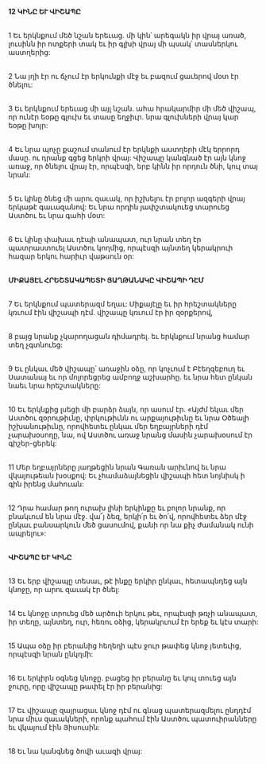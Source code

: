 **12 ԿԻՆԸ ԵՒ ՎԻՇԱՊԸ**

\
1 Եւ երկնքում մեծ նշան երեւաց. մի կին՝ արեգակն իր վրայ առած, լուսինն իր ոտքերի տակ եւ իր գլխի վրայ մի պսակ՝ տասներկու աստղերից:

\
2 Նա յղի էր ու ճչում էր երկունքի մէջ եւ բազում ցաւերով մօտ էր ծնելու:

\
3 Եւ երկնքում երեւաց մի այլ նշան. ահա հրակարմիր մի մեծ վիշապ, որ ունէր եօթը գլուխ եւ տասը եղջիւր. նրա գլուխների վրայ կար եօթը խոյր:

\
4 Եւ նրա պոչը քաշում տանում էր երկնքի աստղերի մէկ երրորդ մասը. ու դրանք գցեց երկրի վրայ: Վիշապը կանգնած էր այն կնոջ առաջ, որ ծնելու վրայ էր, որպէսզի, երբ կինն իր որդուն ծնի, կուլ տայ նրան:

\
5 Եւ կինը ծնեց մի արու զաւակ, որ իշխելու էր բոլոր ազգերի վրայ երկաթէ գաւազանով: Եւ նրա որդին յափշտակուեց տարուեց Աստծու եւ նրա գահի մօտ:

\
6 Եւ կինը փախաւ դէպի անապատ, ուր նրան տեղ էր պատրաստուել Աստծու կողմից, որպէսզի այնտեղ կերակրուի հազար երկու հարիւր վաթսուն օր:

\
**ՄԻՔԱՅԷԼ ՀՐԵՇՏԱԿԱՊԵՏԻ ՅԱՂԹԱՆԱԿԸ ՎԻՇԱՊԻ ԴԷՄ**

\
7 Եւ երկնքում պատերազմ եղաւ: Միքայէլը եւ իր հրեշտակները կռւում էին վիշապի դէմ. վիշապը կռւում էր իր զօրքերով,

\
8 բայց նրանք չկարողացան դիմադրել. եւ երկնքում նրանց համար տեղ չգտնուեց:

\
9 Եւ ընկաւ մեծ վիշապը՝ առաջին օձը, որ կոչւում է Բէեղզեբուղ եւ Սատանայ եւ որ մոլորեցրեց ամբողջ աշխարհը. եւ նրա հետ ընկան նաեւ նրա հրեշտակները:

\
10 Եւ երկնքից լսեցի մի բարձր ձայն, որ ասում էր. «Այժմ եկաւ մեր Աստծու զօրութիւնը, փրկութիւնն ու արքայութիւնը եւ նրա Օծեալի իշխանութիւնը, որովհետեւ ընկաւ մեր եղբայրների դէմ չարախօսողը, նա, ով Աստծու առաջ նրանց մասին չարախօսում էր գիշեր-ցերեկ:

\
11 Մեր եղբայրները յաղթեցին նրան Գառան արիւնով եւ նրա վկայութեան խօսքով: Եւ չհամաձայնեցին վիշապի հետ նոյնիսկ ի գին իրենց մահուան:

\
12 Դրա համար թող ուրախ լինի երկինքը եւ բոլոր նրանք, որ բնակւում են նրա մէջ. վա՜յ ձեզ, երկի՛ր եւ ծո՛վ, որովհետեւ ձեր մէջ ընկաւ բանսարկուն մեծ ցասումով, քանի որ նա քիչ ժամանակ ունի ապրելու»:

\
**ՎԻՇԱՊԸ ԵՒ ԿԻՆԸ**

\
13 Եւ երբ վիշապը տեսաւ, թէ ինքը երկիր ընկաւ, հետապնդեց այն կնոջը, որ արու զաւակ էր ծնել:

\
14 Եւ կնոջը տրուեց մեծ արծուի երկու թեւ, որպէսզի թռչի անապատ, իր տեղը, այնտեղ, ուր, հեռու օձից, կերակրւում էր երեք եւ կէս տարի:

\
15 Ապա օձը իր բերանից հեղեղի պէս ջուր թափեց կնոջ յետեւից, որպէսզի նրան ընկղմի:

\
16 Եւ երկիրն օգնեց կնոջը. բացեց իր բերանը եւ կուլ տուեց այն ջուրը, որը վիշապը թափել էր իր բերանից:

\
17 Եւ վիշապը զայրացաւ կնոջ դէմ ու գնաց պատերազմելու ընդդէմ նրա միւս զաւակների, որոնք պահում էին Աստծու պատուիրանները եւ վկայում էին Յիսուսին:

\
18 Եւ նա կանգնեց ծովի աւազի վրայ:
